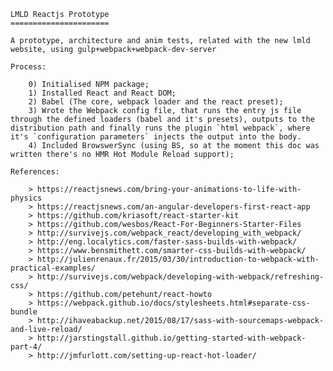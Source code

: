 
	LMLD Reactjs Prototype
	======================

	A prototype, architecture and anim tests, related with the new lmld website, using gulp+webpack+webpack-dev-server

	Process:

		0) Initialised NPM package;
		1) Installed React and React DOM;
		2) Babel (The core, webpack loader and the react preset);
		3) Wrote the Webpack config file, that runs the entry js file through the defined loaders (babel and it's presets), outputs to the distribution path and finally runs the plugin `html webpack`, where it's `configuration parameters` injects the output into the body.
		4) Included BrowswerSync (using BS, so at the moment this doc was written there's no HMR Hot Module Reload support);

	References:

		> https://reactjsnews.com/bring-your-animations-to-life-with-physics
		> https://reactjsnews.com/an-angular-developers-first-react-app
		> https://github.com/kriasoft/react-starter-kit
		> https://github.com/wesbos/React-For-Beginners-Starter-Files
		> http://survivejs.com/webpack_react/developing_with_webpack/
		> http://eng.localytics.com/faster-sass-builds-with-webpack/
		> https://www.bensmithett.com/smarter-css-builds-with-webpack/
		> http://julienrenaux.fr/2015/03/30/introduction-to-webpack-with-practical-examples/
		> http://survivejs.com/webpack/developing-with-webpack/refreshing-css/
		> https://github.com/petehunt/react-howto
		> https://webpack.github.io/docs/stylesheets.html#separate-css-bundle
		> http://ihaveabackup.net/2015/08/17/sass-with-sourcemaps-webpack-and-live-reload/
		> http://jarstingstall.github.io/getting-started-with-webpack-part-4/
		> http://jmfurlott.com/setting-up-react-hot-loader/
